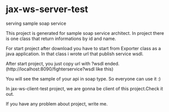 # jax-ws-server-test
serving sample soap service

This project is generated for sample soap service architect. In project there is one class that return informations by id and name.

For start project after download you have to start from Exporter class as a java application. In that class i wrote url that publish service wsdl.

After start project, you just copy url with ?wsdl ended. (http://localhost:8090/fighterservice?wsdl like this)

You will see the sample of your api in soap type. So everyone can use it :)

In jax-ws-client-test project, we are gonna be client of this project.Check it out.

If you have any problem about project, write me.



